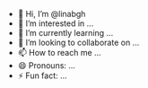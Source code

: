 - 👋 Hi, I’m @linabgh
- 👀 I’m interested in ...
- 🌱 I’m currently learning ...
- 💞️ I’m looking to collaborate on ...
- 📫 How to reach me ...
- 😄 Pronouns: ...
- ⚡ Fun fact: ...

<!---
linabgh/linabgh is a ✨ special ✨ repository because its `README.md` (this file) appears on your GitHub profile.
You can click the Preview link to take a look at your changes.
--->
